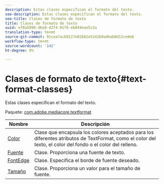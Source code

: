 ```yaml
---
description: Estas clases especifican el formato del texto.
seo-description: Estas clases especifican el formato del texto.
seo-title: Clases de formato de texto
title: Clases de formato de texto
uuid: ef0a5098-d6a0-42f4-91f6-eb944eae5c2a
translation-type: tm+mt
source-git-commit: 91cea7acb8127e02b82e5242b9ad6ab0d12ce0eb
workflow-type: tm+mt
source-wordcount: '142'
ht-degree: 0%

---
```



# Clases de formato de texto{#text-format-classes}

Estas clases especifican el formato del texto.

Paquete: [com.adobe.mediacore.textformat](https://help.adobe.com/en_US/primetime/api/psdk/asdoc-dhls_1.4/com/adobe/mediacore/textformat/package-detail.html)

| Nombre | Descripción |
|---|---|
| [Color](https://help.adobe.com/en_US/primetime/api/psdk/asdoc-dhls_1.4/com/adobe/mediacore/textformat/Color.html) | Clase que encapsula los colores aceptados para los diferentes atributos de TextFormat, como el color del texto, el color del fondo o el color del relleno. |
| [Fuente](https://help.adobe.com/en_US/primetime/api/psdk/asdoc-dhls_1.4/com/adobe/mediacore/textformat/Font.html) | Clase. Proporciona una fuente de texto. |
| [FontEdge](https://help.adobe.com/en_US/primetime/api/psdk/asdoc-dhls_1.4/com/adobe/mediacore/textformat/FontEdge.html) | Clase. Especifica el borde de fuente deseado. |
| [Tamaño](https://help.adobe.com/en_US/primetime/api/psdk/asdoc-dhls_1.4/com/adobe/mediacore/textformat/Size.html) | Clase. Proporciona un valor para el tamaño de fuente. |

